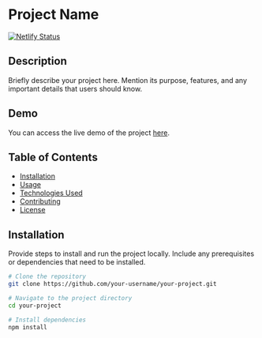 # Project Name

[![Netlify Status](https://api.netlify.com/api/v1/badges/NETLIFY_SITE_ID/status.svg)](https://app.netlify.com/sites/NETLIFY_SITE_ID)

## Description

Briefly describe your project here. Mention its purpose, features, and any important details that users should know.

## Demo

You can access the live demo of the project [here](https://fluffy-horse-39fc94.netlify.app/).

## Table of Contents

- [Installation](#installation)
- [Usage](#usage)
- [Technologies Used](#technologies-used)
- [Contributing](#contributing)
- [License](#license)

## Installation

Provide steps to install and run the project locally. Include any prerequisites or dependencies that need to be installed.

```bash
# Clone the repository
git clone https://github.com/your-username/your-project.git

# Navigate to the project directory
cd your-project

# Install dependencies
npm install
```

